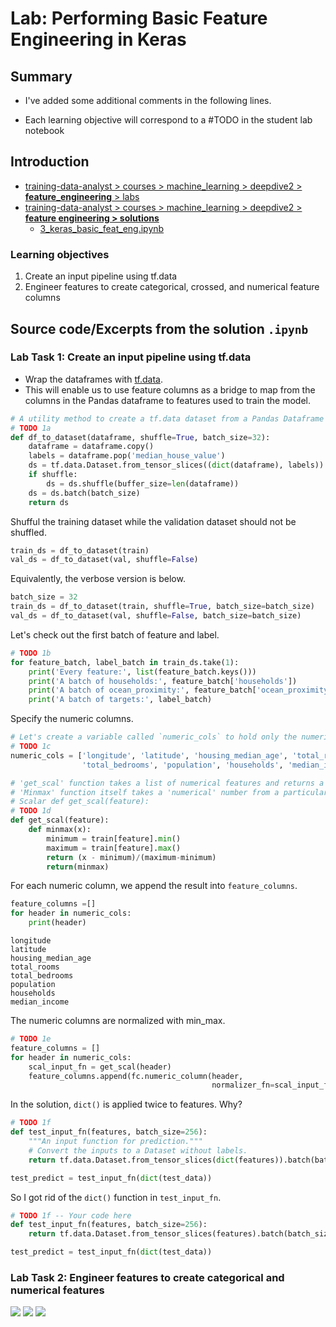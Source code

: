 # Lab: Performing Basic Feature Engineering in Keras

## Summary

- I've added some additional comments in the following lines.

- Each learning objective will correspond to a #TODO in the student lab notebook

## Introduction

- [training-data-analyst > courses > machine_learning > deepdive2 > **feature_engineering**  > labs](https://github.com/GoogleCloudPlatform/training-data-analyst/tree/master/courses/machine_learning/deepdive2/feature_engineering/labs)
- [training-data-analyst > courses > machine_learning > deepdive2 > **feature engineering > solutions**](https://github.com/GoogleCloudPlatform/training-data-analyst/tree/master/courses/machine_learning/deepdive2/feature_engineering/solutions)
  - [3_keras_basic_feat_eng.ipynb](https://github.com/GoogleCloudPlatform/training-data-analyst/blob/master/courses/machine_learning/deepdive2/feature_engineering/solutions/3_keras_basic_feat_eng.ipynb)


### Learning objectives

1. Create an input pipeline using tf.data
2. Engineer features to create categorical, crossed, and numerical feature columns

## Source code/Excerpts from the solution `.ipynb`

### Lab Task 1: Create an input pipeline using tf.data

- Wrap the dataframes with [tf.data](https://www.tensorflow.org/guide/datasets). 
- This will enable us to use feature columns as a bridge to map from the columns in the Pandas dataframe to features used to train the model.

```python
# A utility method to create a tf.data dataset from a Pandas Dataframe
# TODO 1a
def df_to_dataset(dataframe, shuffle=True, batch_size=32):
    dataframe = dataframe.copy()
    labels = dataframe.pop('median_house_value')
    ds = tf.data.Dataset.from_tensor_slices((dict(dataframe), labels))
    if shuffle:
        ds = ds.shuffle(buffer_size=len(dataframe))
    ds = ds.batch(batch_size)
    return ds
```

Shufful the training dataset while the validation dataset should not be shuffled.

```python
train_ds = df_to_dataset(train)
val_ds = df_to_dataset(val, shuffle=False)
```

Equivalently, the verbose version is below.

```python
batch_size = 32
train_ds = df_to_dataset(train, shuffle=True, batch_size=batch_size)
val_ds = df_to_dataset(val, shuffle=False, batch_size=batch_size)
```

Let's check out the first batch of feature and label.

```python
# TODO 1b
for feature_batch, label_batch in train_ds.take(1):
    print('Every feature:', list(feature_batch.keys()))
    print('A batch of households:', feature_batch['households'])
    print('A batch of ocean_proximity:', feature_batch['ocean_proximity'])
    print('A batch of targets:', label_batch)
```

Specify the numeric columns.

```python
# Let's create a variable called `numeric_cols` to hold only the numerical feature columns.
# TODO 1c
numeric_cols = ['longitude', 'latitude', 'housing_median_age', 'total_rooms',
                'total_bedrooms', 'population', 'households', 'median_income']
```

```python
# 'get_scal' function takes a list of numerical features and returns a 'minmax' function
# 'Minmax' function itself takes a 'numerical' number from a particular feature and return scaled value of that number.
# Scalar def get_scal(feature):
# TODO 1d
def get_scal(feature):
    def minmax(x):
        minimum = train[feature].min()
        maximum = train[feature].max()
        return (x - minimum)/(maximum-minimum)
        return(minmax)
```

For each numeric column, we append the result into `feature_columns`.

```python
feature_columns =[]
for header in numeric_cols:
    print(header)
```

```
longitude
latitude
housing_median_age
total_rooms
total_bedrooms
population
households
median_income
```

The numeric columns are normalized with min_max.

```python
# TODO 1e
feature_columns = []
for header in numeric_cols:
    scal_input_fn = get_scal(header)
    feature_columns.append(fc.numeric_column(header,
                                             normalizer_fn=scal_input_fn))
```



In the solution, `dict()` is applied twice to features. Why?

```python
# TODO 1f
def test_input_fn(features, batch_size=256):
    """An input function for prediction."""
    # Convert the inputs to a Dataset without labels.
    return tf.data.Dataset.from_tensor_slices(dict(features)).batch(batch_size)

test_predict = test_input_fn(dict(test_data))
```

So I got rid of the `dict()` function in `test_input_fn`.

```python
# TODO 1f -- Your code here
def test_input_fn(features, batch_size=256):
    return tf.data.Dataset.from_tensor_slices(features).batch(batch_size)

test_predict = test_input_fn(dict(test_data))
```

### Lab Task 2: Engineer features to create categorical and numerical features



<img src='images/xxx'>



<img src='images/xxx'>



<img src='images/xxx'>




